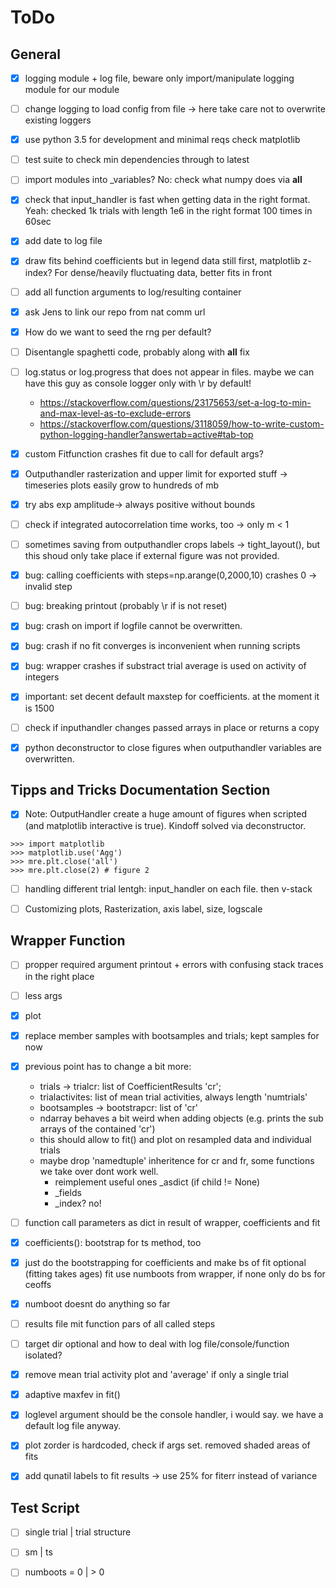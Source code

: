 ToDo
====

General
-------

- [x] logging module + log file, beware only import/manipulate logging module for our module
- [ ] change logging to load config from file -> here take care not to overwrite existing loggers
- [x] use python 3.5 for development and minimal reqs check matplotlib
- [ ] test suite to check min dependencies through to latest
- [ ] import modules into _variables? No: check what numpy does via __all__
- [x] check that input_handler is fast when getting data in the right format. Yeah: checked 1k trials with length 1e6 in the right format 100 times in 60sec
- [x] add date to log file
- [x] draw fits behind coefficients but in legend data still first, matplotlib z-index? For dense/heavily fluctuating data, better fits in front
- [ ] add all function arguments to log/resulting container
- [x] ask Jens to link our repo from nat comm url
- [x] How do we want to seed the rng per default?
- [ ] Disentangle spaghetti code, probably along with __all__ fix
- [ ] log.status or log.progress that does not appear in files. maybe we can have this guy as console logger only with \r by default!
    - https://stackoverflow.com/questions/23175653/set-a-log-to-min-and-max-level-as-to-exclude-errors
    - https://stackoverflow.com/questions/3118059/how-to-write-custom-python-logging-handler?answertab=active#tab-top

- [x] custom Fitfunction crashes fit due to call for default args?
- [x] Outputhandler rasterization and upper limit for exported stuff -> timeseries plots easily grow to hundreds of mb
- [x] try abs exp amplitude-> always positive without bounds
- [ ] check if integrated autocorrelation time works, too -> only m < 1
- [ ] sometimes saving from outputhandler crops labels -> tight_layout(), but this shoud only take place if external figure was not provided.
- [x] bug: calling coefficients with steps=np.arange(0,2000,10) crashes 0 -> invalid step
- [ ] bug: breaking printout (probably \r if is not reset)
- [x] bug: crash on import if logfile cannot be overwritten.
- [x] bug: crash if no fit converges is inconvenient when running scripts
- [x] bug: wrapper crashes if substract trial average is used on activity of integers
- [x] important: set decent default maxstep for coefficients. at the moment it is 1500
- [ ] check if inputhandler changes passed arrays in place or returns a copy
- [x] python deconstructor to close figures when outputhandler variables are overwritten.


Tipps and Tricks Documentation Section
--------------------------------------
- [x] Note: OutputHandler create a huge amount of figures when scripted (and matplotlib interactive is true). Kindoff solved via deconstructor.
```
>>> import matplotlib
>>> matplotlib.use('Agg')
>>> mre.plt.close('all')
>>> mre.plt.close(2) # figure 2
```
- [ ] handling different trial lentgh: input_handler on each file. then v-stack
- [ ] Customizing plots, Rasterization, axis label, size, logscale


Wrapper Function
----------------

- [ ] propper required argument printout + errors with confusing stack traces in the right place
- [ ] less args
- [x] plot
- [x] replace member samples with bootsamples and trials; kept samples for now
- [x] previous point has to change a bit more:
	* trials -> trialcr: list of CoefficientResults 'cr';
	* trialactivites: list of mean trial activities, always length 'numtrials'
	* bootsamples -> bootstrapcr: list of 'cr'
	* ndarray behaves a bit weird when adding objects (e.g. prints the sub arrays of the contained 'cr')
	* this should allow to fit() and plot on resampled data and individual trials
	* maybe drop 'namedtuple' inheritence for cr and fr, some functions we take over dont work well.
		- reimplement useful ones _asdict (if child != None)
		- _fields
		- _index? no!
- [ ] function call parameters as dict in result of wrapper, coefficients and fit
- [x] coefficients(): bootstrap for ts method, too
- [x] just do the bootstrapping for coefficients and make bs of fit optional (fitting takes ages)
      fit use numboots from wrapper, if none only do bs for ceoffs
- [x] numboot doesnt do anything so far
- [ ] results file mit function pars of all called steps
- [ ] target dir optional and how to deal with log file/console/function isolated?
- [x] remove mean trial activity plot and 'average' if only a single trial
- [x] adaptive maxfev in fit()
- [x] loglevel argument should be the console handler, i would say. we have a default log file anyway.
- [x] plot zorder is hardcoded, check if args set.  removed shaded areas of fits
- [x] add qunatil labels to fit results -> use 25% for fiterr instead of variance


Test Script
-----------
- [ ] single trial | trial structure
- [ ] sm | ts
- [ ] numboots = 0 | > 0

